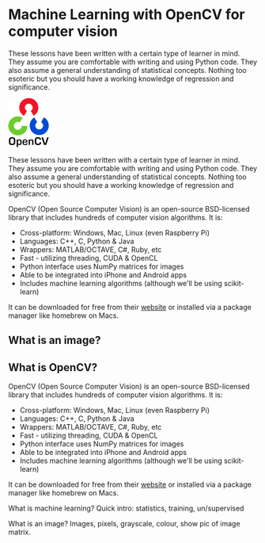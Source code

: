 # Machine Learning with OpenCV for computer vision
These lessons have been written with a certain type of learner in mind. They assume you are comfortable with writing and using Python code. They also assume a general understanding of statistical concepts. Nothing too esoteric but you should have a working knowledge of regression and significance.

 ![opencvlogo](images/OpenCV_logo.png)

These lessons have been written with a certain type of learner in mind. They assume you are comfortable with writing and using Python code. They also assume a general understanding of statistical concepts. Nothing too esoteric but you should have a working knowledge of regression and significance.

OpenCV (Open Source Computer Vision) is an open-source BSD-licensed library that includes hundreds of computer vision algorithms. It is:

* Cross-platform: Windows, Mac, Linux (even Raspberry Pi)
* Languages: C++, C, Python & Java
* Wrappers: MATLAB/OCTAVE, C#, Ruby, etc
* Fast - utilizing threading, CUDA & OpenCL
* Python interface uses NumPy matrices for images
* Able to be integrated into iPhone and Android apps
* Includes machine learning algorithms (although we'll be using scikit-learn)

It can be downloaded for free from their [website](http://opencv.org) or installed via a package manager like homebrew on Macs.

## What is an image?

## What is OpenCV?

OpenCV (Open Source Computer Vision) is an open-source BSD-licensed library that includes hundreds of computer vision algorithms. It is:

* Cross-platform: Windows, Mac, Linux (even Raspberry Pi)
* Languages: C++, C, Python & Java
* Wrappers: MATLAB/OCTAVE, C#, Ruby, etc
* Fast - utilizing threading, CUDA & OpenCL
* Python interface uses NumPy matrices for images
* Able to be integrated into iPhone and Android apps
* Includes machine learning algorithms (although we'll be using scikit-learn)

It can be downloaded for free from their [website](http://opencv.org) or installed via a package manager like homebrew on Macs.

What is machine learning?
Quick intro: statistics, training, un/supervised


What is an image?
Images, pixels, grayscale, colour, show pic of image matrix.

